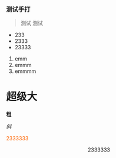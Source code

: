 ### 测试手打

> 测试
> 测试

- 233
- 2333
- 23333

1. emm
2. emmm
3. emmmm

# 超级大

**粗**

*斜*

<p style="color:rgb(255,100,0)">2333333</p>

<p style="text-align:center">2333333</p>


